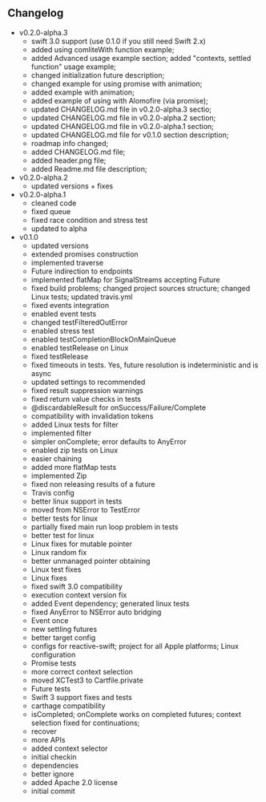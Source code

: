 ## Changelog

* v0.2.0-alpha.3
	* swift 3.0 support (use 0.1.0 if you still need Swift 2.x)
	* added using comliteWith function example;
	* added Advanced usage example section; added "contexts, settled function" usage example;
	* changed initialization future description;
	* changed example for using promise with animation;
	* added example with animation;
	* added example of using with Alomofire (via promise);
	* updated CHANGELOG.md file in v0.2.0-alpha.3 sectio;
	* updated CHANGELOG.md file in v0.2.0-alpha.2 section;
	* updated CHANGELOG.md file in v0.2.0-alpha.1 section;
	* updated CHANGELOG.md file for v0.1.0 section description;
	* roadmap info changed;
	* added CHANGELOG.md file;
	* added header.png file;
	* added Readme.md file description;
* v0.2.0-alpha.2
	* updated versions + fixes
* v0.2.0-alpha.1
	* cleaned code
	* fixed queue
	* fixed race condition and stress test
	* updated to alpha
* v0.1.0
	* updated versions
	* extended promises construction
	* implemented traverse
	* Future indirection to endpoints
	* implemented flatMap for SignalStreams accepting Future
	* fixed build problems; changed project sources structure; changed Linux tests; updated travis.yml
	* fixed events integration
	* enabled event tests
	* changed testFilteredOutError
	* enabled stress test
	* enabled testCompletionBlockOnMainQueue
	* enabled testRelease on Linux
	* fixed testRelease
	* fixed timeouts in tests. Yes, future resolution is indeterministic and is async
	* updated settings to recommended
	* fixed result suppression warnings
	* fixed return value checks in tests
	* @discardableResult for onSuccess/Failure/Complete
	* compatibility with invalidation tokens
	* added Linux tests for filter
	* implemented filter
	* simpler onComplete; error defaults to AnyError
	* enabled zip tests on Linux
	* easier chaining
	* added more flatMap tests
	* implemented Zip
	* fixed non releasing results of a future
	* Travis config
	* better linux support in tests
	* moved from NSError to TestError
	* better tests for linux
	* partially fixed main run loop problem in tests
	* better test for linux
	* Linux fixes for mutable pointer
	* Linux random fix
	* better unmanaged pointer obtaining
	* Linux test fixes
	* Linux fixes
	* fixed swift 3.0 compatibility
	* execution context version fix
	* added Event dependency; generated linux tests
	* fixed AnyError to NSError auto bridging
	* Event once
	* new settling futures
	* better target config
	* configs for reactive-swift; project for all Apple platforms; Linux configuration
	* Promise tests
	* more correct context selection
	* moved XCTest3 to Cartfile.private
	* Future tests
	* Swift 3 support fixes and tests
	* carthage compatibility
	* isCompleted; onComplete works on completed futures; context selection fixed for continuations;
	* recover
	* more APIs
	* added context selector
	* initial checkin
	* dependencies
	* better ignore
	* added Apache 2.0 license
	* initial commit